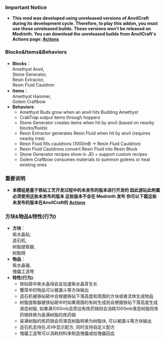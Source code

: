 
### Important Notice
*   **This mod was developed using unreleased versions of AnvilCraft during its development cycle. Therefore, to play this addon, you must use these unreleased builds. These versions won't be released on Modrinth. You can download the unreleased builds from AnvilCraft's Actions page: [Actions](https://github.com/Anvil-Dev/AnvilCraft/actions/)**
### Blocks&Items&Behaviors
*   **Blocks**：  
    Amethyst Anvil,  
    Stone Generator,  
    Resin Extractor,  
    Resin Fluid Cauldron
*   **Items**：  
    Amethyst Hammer,  
    Golem Craftbow
*   **Behaviors**:
    - Amethyst Buds grow when an anvil hits Budding Amethyst
    - CrabTrap output items through hoppers
    - Stone Generator creates items when hit by anvil (based on nearby blocks/fluids)
    - Resin Extractor generates Resin Fluid when hit by anvil (requires nearby tree)
    - Resin Fluid fills cauldrons (1000mB → Resin Fluid Cauldron)
    - Resin Fluid Cauldrons convert Resin Fluid into Resin Block
    - Stone Generator recipes show in JEI + support custom recipes
    - Golem Craftbow consumes materials to summon golems or heal existing ones

### 重要说明
*   **本模组是基于铁砧工艺开发过程中的未发布的版本进行开发的 因此游玩此附属必须使用这些未发布的版本 这些版本不会在 Modrinth 发布 你可以下载这些未发布的版本在AnvilCraft的 [Actions](https://github.com/Anvil-Dev/AnvilCraft/actions/)**  
### 方块&物品&特性(行为)
*   **方块**：  
    紫水晶砧,  
    造石机,  
    树脂提取器,  
    树脂锅
*   **物品**：  
    紫水晶锤,  
    傀儡工造弩
*   **特性(行为)**:
    - 铁砧砸中紫水晶母岩会加速紫水晶芽生长
    - 蟹笼中的物品可以被漏斗等方块输出
    - 造石机被铁砧砸中会根据铁砧下落高度和周围的方块或者流体生成物品
    - 树脂提取器被铁砧砸中时如果周围的有树生成则会根据铁砧下落高度生成液态树脂, 如果满1000mb且旁边有炼药锅则会消耗1000mb液态树脂将炼药锅转换为装满树脂的炼药锅
    - 装满树脂的炼药锅会将液态树脂转换为树脂块, 可以被漏斗等方块输出
    - 造石机支持在JEI中显示配方, 同时支持自定义配方
    - 傀儡工造弩可以消耗材料来制造傀儡或给傀儡回血